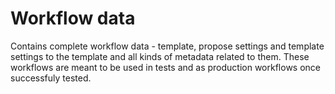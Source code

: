 # Workflow data
Contains complete workflow data - template, propose settings and template settings to the template and all kinds of metadata related to them.
These workflows are meant to be used in tests and as production workflows once successfuly tested.